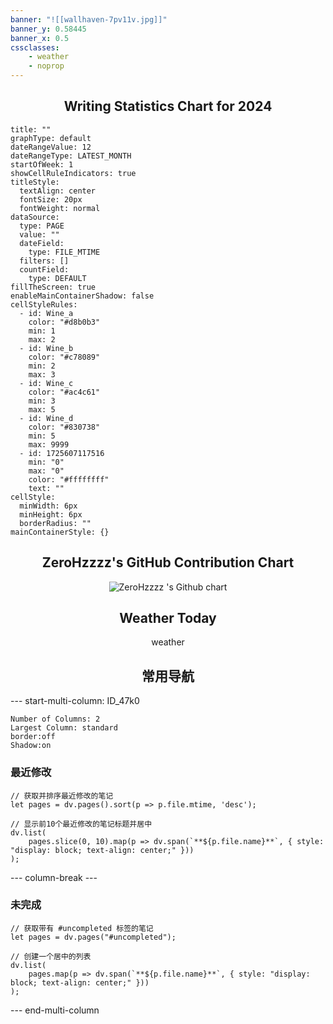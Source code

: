 ```yaml
---
banner: "![[wallhaven-7pv11v.jpg]]"
banner_y: 0.58445
banner_x: 0.5
cssclasses:
    - weather
    - noprop
---
```


<div align="center">
    <h2>Writing Statistics Chart for 2024</h2>
</div>

```contributionGraph
title: ""
graphType: default
dateRangeValue: 12
dateRangeType: LATEST_MONTH
startOfWeek: 1
showCellRuleIndicators: true
titleStyle:
  textAlign: center
  fontSize: 20px
  fontWeight: normal
dataSource:
  type: PAGE
  value: ""
  dateField:
    type: FILE_MTIME
  filters: []
  countField:
    type: DEFAULT
fillTheScreen: true
enableMainContainerShadow: false
cellStyleRules:
  - id: Wine_a
    color: "#d8b0b3"
    min: 1
    max: 2
  - id: Wine_b
    color: "#c78089"
    min: 2
    max: 3
  - id: Wine_c
    color: "#ac4c61"
    min: 3
    max: 5
  - id: Wine_d
    color: "#830738"
    min: 5
    max: 9999
  - id: 1725607117516
    min: "0"
    max: "0"
    color: "#ffffffff"
    text: ""
cellStyle:
  minWidth: 6px
  minHeight: 6px
  borderRadius: ""
mainContainerStyle: {}

```

<div align="center">
    <h2>ZeroHzzzz's GitHub Contribution Chart</h2>
    <img src="https://ghchart.rshah.org/zerohzzzz" alt="ZeroHzzzz 's Github chart" />
</div>

<div align="center">
    <h2>Weather Today</h2>
	<div class="weather_current_1">weather</div>
</div>

<div align="center">
    <h2>常用导航</h2>
</div>

--- start-multi-column: ID_47k0

```column-settings
Number of Columns: 2
Largest Column: standard
border:off
Shadow:on
```

### 最近修改

```dataviewjs
// 获取并排序最近修改的笔记
let pages = dv.pages().sort(p => p.file.mtime, 'desc');

// 显示前10个最近修改的笔记标题并居中
dv.list(
    pages.slice(0, 10).map(p => dv.span(`**${p.file.name}**`, { style: "display: block; text-align: center;" }))
);

```

--- column-break ---

### 未完成

```dataviewjs
// 获取带有 #uncompleted 标签的笔记
let pages = dv.pages("#uncompleted");

// 创建一个居中的列表
dv.list(
    pages.map(p => dv.span(`**${p.file.name}**`, { style: "display: block; text-align: center;" }))
);
```

--- end-multi-column
